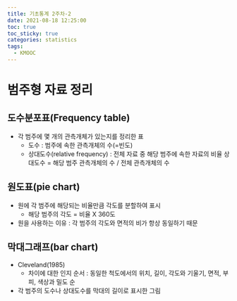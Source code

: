 ```yaml
---
title: 기초통계 2주차-2
date: 2021-08-18 12:25:00
toc: true
toc_sticky: true
categories: statistics
tags:
  - KMOOC
---
```


# 범주형 자료 정리

## 도수분포표(Frequency table)
- 각 범주에 몇 개의 관측개체가 있는지를 정리한 표
  - 도수 : 범주에 속한 관측개체의 수(=빈도)
  - 상대도수(relative frequency) : 전체 자료 중 해당 범주에 속한 자료의 비율
  상대도수 = 해당 범주 관측개체의 수 / 전체 관측개체의 수

## 원도표(pie chart)
- 원에 각 범주에 해당되는 비율만큼 각도를 분할하여 표시
  - 해당 범주의 각도 = 비율 X 360도
- 원을 사용하는 이유 : 각 범주의 각도와 면적의 비가 항상 동일하기 때문

## 막대그래프(bar chart)
- Cleveland(1985)
  - 차이에 대한 인지 순서 : 동일한 척도에서의 위치, 길이, 각도와 기울기, 면적, 부피, 색상과 밀도 순
- 각 범주의 도수나 상대도수를 막대의 길이로 표시한 그림
